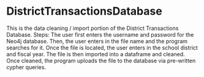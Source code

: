 # DistrictTransactionsDatabase
This is the data cleaning / import portion of the District Transactions Database.
Steps:
The user first enters the username and password for the Neo4j database.
Then, the user enters in the file name and the program searches for it.
Once the file is located, the user enters in the school district and fiscal year.
The file is then imported into a dataframe and cleaned.
Once cleaned, the program uploads the file to the database via pre-written cypher queries.
